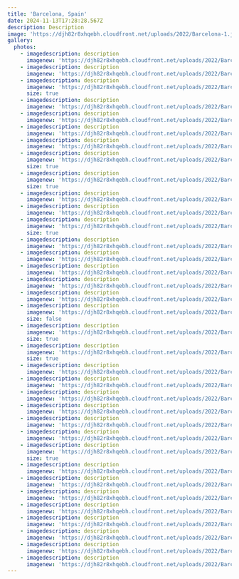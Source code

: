 ```yaml
---
title: 'Barcelona, Spain'
date: 2024-11-13T17:28:28.567Z
description: Description
image: 'https://djh82r8xhqebh.cloudfront.net/uploads/2022/Barcelona-1.jpg'
gallery:
  photos:
    - imagedescription: description
      imagenew: 'https://djh82r8xhqebh.cloudfront.net/uploads/2022/Barcelona-1.jpg'
    - imagedescription: description
      imagenew: 'https://djh82r8xhqebh.cloudfront.net/uploads/2022/Barcelona-2.jpg'
    - imagedescription: description
      imagenew: 'https://djh82r8xhqebh.cloudfront.net/uploads/2022/Barcelona-3.jpg'
      size: true
    - imagedescription: description
      imagenew: 'https://djh82r8xhqebh.cloudfront.net/uploads/2022/Barcelona-4.jpg'
    - imagedescription: description
      imagenew: 'https://djh82r8xhqebh.cloudfront.net/uploads/2022/Barcelona-5.jpg'
    - imagedescription: description
      imagenew: 'https://djh82r8xhqebh.cloudfront.net/uploads/2022/Barcelona-6.jpg'
    - imagedescription: description
      imagenew: 'https://djh82r8xhqebh.cloudfront.net/uploads/2022/Barcelona-7.jpg'
    - imagedescription: description
      imagenew: 'https://djh82r8xhqebh.cloudfront.net/uploads/2022/Barcelona-8.jpg'
      size: true
    - imagedescription: description
      imagenew: 'https://djh82r8xhqebh.cloudfront.net/uploads/2022/Barcelona-9.jpg'
      size: true
    - imagedescription: description
      imagenew: 'https://djh82r8xhqebh.cloudfront.net/uploads/2022/Barcelona-10.jpg'
    - imagedescription: description
      imagenew: 'https://djh82r8xhqebh.cloudfront.net/uploads/2022/Barcelona-11.jpg'
    - imagedescription: description
      imagenew: 'https://djh82r8xhqebh.cloudfront.net/uploads/2022/Barcelona-12.jpg'
      size: true
    - imagedescription: description
      imagenew: 'https://djh82r8xhqebh.cloudfront.net/uploads/2022/Barcelona-13.jpg'
    - imagedescription: description
      imagenew: 'https://djh82r8xhqebh.cloudfront.net/uploads/2022/Barcelona-14.jpg'
    - imagedescription: description
      imagenew: 'https://djh82r8xhqebh.cloudfront.net/uploads/2022/Barcelona-15.jpg'
    - imagedescription: description
      imagenew: 'https://djh82r8xhqebh.cloudfront.net/uploads/2022/Barcelona-16.jpg'
    - imagedescription: description
      imagenew: 'https://djh82r8xhqebh.cloudfront.net/uploads/2022/Barcelona-17.jpg'
    - imagedescription: description
      imagenew: 'https://djh82r8xhqebh.cloudfront.net/uploads/2022/Barcelona-18.jpg'
      size: false
    - imagedescription: description
      imagenew: 'https://djh82r8xhqebh.cloudfront.net/uploads/2022/Barcelona-19.jpg'
      size: true
    - imagedescription: description
      imagenew: 'https://djh82r8xhqebh.cloudfront.net/uploads/2022/Barcelona-20.jpg'
      size: true
    - imagedescription: description
      imagenew: 'https://djh82r8xhqebh.cloudfront.net/uploads/2022/Barcelona-21.jpg'
    - imagedescription: description
      imagenew: 'https://djh82r8xhqebh.cloudfront.net/uploads/2022/Barcelona-22.jpg'
    - imagedescription: description
      imagenew: 'https://djh82r8xhqebh.cloudfront.net/uploads/2022/Barcelona-23.jpg'
    - imagedescription: description
      imagenew: 'https://djh82r8xhqebh.cloudfront.net/uploads/2022/Barcelona-24.jpg'
    - imagedescription: description
      imagenew: 'https://djh82r8xhqebh.cloudfront.net/uploads/2022/Barcelona-25.jpg'
    - imagedescription: description
      imagenew: 'https://djh82r8xhqebh.cloudfront.net/uploads/2022/Barcelona-26.jpg'
    - imagedescription: description
      imagenew: 'https://djh82r8xhqebh.cloudfront.net/uploads/2022/Barcelona-27.jpg'
      size: true
    - imagedescription: description
      imagenew: 'https://djh82r8xhqebh.cloudfront.net/uploads/2022/Barcelona-28.jpg'
    - imagedescription: description
      imagenew: 'https://djh82r8xhqebh.cloudfront.net/uploads/2022/Barcelona-29.jpg'
    - imagedescription: description
      imagenew: 'https://djh82r8xhqebh.cloudfront.net/uploads/2022/Barcelona-30.jpg'
    - imagedescription: description
      imagenew: 'https://djh82r8xhqebh.cloudfront.net/uploads/2022/Barcelona-31.jpg'
    - imagedescription: description
      imagenew: 'https://djh82r8xhqebh.cloudfront.net/uploads/2022/Barcelona-32.jpg'
    - imagedescription: description
      imagenew: 'https://djh82r8xhqebh.cloudfront.net/uploads/2022/Barcelona-33.jpg'
    - imagedescription: description
      imagenew: 'https://djh82r8xhqebh.cloudfront.net/uploads/2022/Barcelona-34.jpg'
    - imagedescription: description
      imagenew: 'https://djh82r8xhqebh.cloudfront.net/uploads/2022/Barcelona-35.jpg'
---
```


